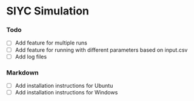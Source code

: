 # SIYC Simulation

### Todo
- [ ] Add feature for multiple runs  
- [ ] Add feature for running with different parameters based on input.csv
- [ ] Add log files

### Markdown
- [ ] Add installation instructions for Ubuntu
- [ ] Add installation instructions for Windows
